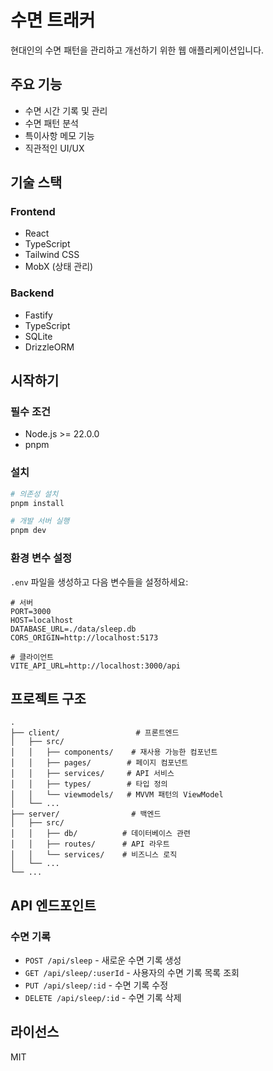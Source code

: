 # 수면 트래커

현대인의 수면 패턴을 관리하고 개선하기 위한 웹 애플리케이션입니다.

## 주요 기능

- 수면 시간 기록 및 관리
- 수면 패턴 분석
- 특이사항 메모 기능
- 직관적인 UI/UX

## 기술 스택

### Frontend
- React
- TypeScript
- Tailwind CSS
- MobX (상태 관리)

### Backend
- Fastify
- TypeScript
- SQLite
- DrizzleORM

## 시작하기

### 필수 조건
- Node.js >= 22.0.0
- pnpm

### 설치
```bash
# 의존성 설치
pnpm install

# 개발 서버 실행
pnpm dev
```

### 환경 변수 설정
`.env` 파일을 생성하고 다음 변수들을 설정하세요:
```
# 서버
PORT=3000
HOST=localhost
DATABASE_URL=./data/sleep.db
CORS_ORIGIN=http://localhost:5173

# 클라이언트
VITE_API_URL=http://localhost:3000/api
```

## 프로젝트 구조

```
.
├── client/                 # 프론트엔드
│   ├── src/
│   │   ├── components/    # 재사용 가능한 컴포넌트
│   │   ├── pages/        # 페이지 컴포넌트
│   │   ├── services/     # API 서비스
│   │   ├── types/        # 타입 정의
│   │   └── viewmodels/   # MVVM 패턴의 ViewModel
│   └── ...
├── server/                # 백엔드
│   ├── src/
│   │   ├── db/          # 데이터베이스 관련
│   │   ├── routes/      # API 라우트
│   │   └── services/    # 비즈니스 로직
│   └── ...
└── ...
```

## API 엔드포인트

### 수면 기록
- `POST /api/sleep` - 새로운 수면 기록 생성
- `GET /api/sleep/:userId` - 사용자의 수면 기록 목록 조회
- `PUT /api/sleep/:id` - 수면 기록 수정
- `DELETE /api/sleep/:id` - 수면 기록 삭제

## 라이선스

MIT
